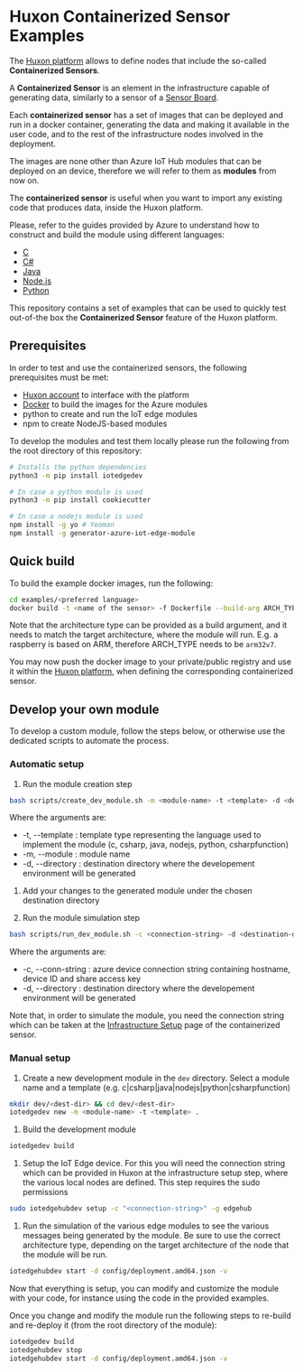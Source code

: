 # Huxon Containerized Sensor Examples

The [Huxon platform](https://huxon.huxelerate.it/docs/index.html) allows to define nodes that include the so-called **Containerized Sensors**.

A **Containerized Sensor** is an element in the infrastructure capable of generating data, similarly to a sensor of a [Sensor Board](https://huxon.huxelerate.it/docs/infrastructure_setup.html#sensor-boards-setup).

Each **containerized sensor** has a set of images that can be deployed and run in a docker container, generating the data and making it available in the user code, and to the
rest of the infrastructure nodes involved in the deployment.

The images are none other than Azure IoT Hub modules that can be deployed on an device, therefore we will refer to them as **modules** from now on.

The **containerized sensor** is useful when you want to import any existing code that produces data, inside the Huxon platform.

Please, refer to the guides provided by Azure to understand how to construct and build the module using different languages: 

- [C](https://learn.microsoft.com/en-us/azure/iot-edge/tutorial-c-module?view=iotedge-2020-11>)
- [C#](https://learn.microsoft.com/en-us/azure/iot-edge/tutorial-csharp-module?view=iotedge-2020-11)
- [Java](https://learn.microsoft.com/en-us/azure/iot-edge/tutorial-java-module?view=iotedge-2020-11)
- [Node.js](https://learn.microsoft.com/en-us/azure/iot-edge/tutorial-node-module?view=iotedge-2020-11)
- [Python](https://learn.microsoft.com/en-us/azure/iot-edge/tutorial-python-module?view=iotedge-2020-11)

This repository contains a set of examples that can be used to quickly test out-of-the box the **Containerized Sensor** feature of the Huxon platform.

## Prerequisites

In order to test and use the containerized sensors, the following prerequisites must be met:

- [Huxon account](https://huxon.huxelerate.it/) to interface with the platform
- [Docker](https://docs.docker.com/get-docker/) to build the images for the Azure modules
- python to create and run the IoT edge modules
- npm to create NodeJS-based modules

To develop the modules and test them locally please run the following from the root directory of this repository:

```bash
# Installs the python dependencies
python3 -m pip install iotedgedev

# In case a python module is used
python3 -m pip install cookiecutter

# In case a nodejs module is used
npm install -g yo # Yeoman
npm install -g generator-azure-iot-edge-module
```

## Quick build

To build the example docker images, run the following:

```bash
cd examples/<preferred language>
docker build -t <name of the sensor> -f Dockerfile --build-arg ARCH_TYPE=<architecture type> . 
```

Note that the architecture type can be provided as a build argument, and it needs to match the target architecture, where the module will run. E.g. a raspberry is based on ARM, therefore ARCH_TYPE needs to be `arm32v7`.

You may now push the docker image to your private/public registry and use it within the [Huxon platform](https://huxon.huxelerate.it/), when defining the corresponding containerized sensor.

## Develop your own module

To develop a custom module, follow the steps below, or otherwise use the dedicated scripts to automate the process.

### Automatic setup

1. Run the module creation step

```bash
bash scripts/create_dev_module.sh -m <module-name> -t <template> -d <destination-dir>
```

Where the arguments are:
- -t, --template  : template type representing the language used to implement the module (c, csharp, java, nodejs, python, csharpfunction)
- -m, --module    : module name
- -d, --directory : destination directory where the developement environment will be generated

1. Add your changes to the generated module under the chosen destination directory

1. Run the module simulation step

```bash
bash scripts/run_dev_module.sh -c <connection-string> -d <destination-dir>
```

Where the arguments are:
- -c, --conn-string : azure device connection string containing hostname, device ID and share access key
- -d, --directory   : destination directory where the developement environment will be generated

Note that, in order to simulate the module, you need the connection string which can be taken at the [Infrastructure Setup](#) page of the containerized sensor.

### Manual setup

1. Create a new development module in the `dev` directory. Select a module name and a template (e.g. c|csharp|java|nodejs|python|csharpfunction)

```bash
mkdir dev/<dest-dir> && cd dev/<dest-dir>
iotedgedev new -m <module-name> -t <template> .
```

1. Build the development module

```bash
iotedgedev build
```

1. Setup the IoT Edge device. For this you will need the connection string which can be provided in Huxon at the infrastructure setup step, where the various local nodes are defined. This step requires the sudo permissions

```bash
sudo iotedgehubdev setup -c "<connection-string>" -g edgehub
```

1. Run the simulation of the various edge modules to see the various messages being generated by the module. Be sure to use the correct architecture type, depending on the target architecture of the node that the module will be run.

```bash
iotedgehubdev start -d config/deployment.amd64.json -v
```

Now that everything is setup, you can modify and customize the module with your code, for instance using the code in the provided examples.

Once you change and modify the module run the following steps to re-build and re-deploy it (from the root directory of the module):

```bash
iotedgedev build
iotedgehubdev stop
iotedgehubdev start -d config/deployment.amd64.json -v
```
